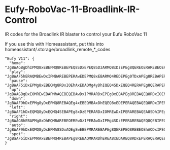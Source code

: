 # Eufy-RoboVac-11-Broadlink-IR-Control
IR codes for the Broadlink IR blaster to control your Eufu RoboVac 11

If you use this with Homeassistant, put this into   homeassistant/.storage/broadlink_remote_*_codes


    "Eufy V11": {
      "home": "JgBWAGBgDhIPMQ8xEBEPMQ8REBEPEQ8SDxEPEQ8SDzARMQ8xDzEPEg8QEREOERAREBEOERARDxEQEQ8QDxIPERARDhIPERARDjEQMRAxDxEPMQ8yDzEPAA0F",
      "play": "JgBWAF5hERAQMBEwDxIPMBAREBEPERAwEDEPMQ8xEBARMQ4REDEPEg0TDxAPEg8REBAPERAREBEPEBAREBAQERARDhEQEQ8SDi8TEBAxDjEQMg8RDzEQAA0F",
      "pause": "JgBWAF5iDxEPMg8xEBEOMg8RDxIOEhAxEDAOMg4yDhIQEQ4SDxEQEQ4RERAPEg8QERAPERARERAOERAREBEOEg8RDxIPERARDjIPERAxDzEQEQ8QEBEPAA0F",
      "up": "JgBWAGBgDxEOMREwEBAPMhAQEBEQEBAwDxIPMRARDxEPEg8xEBAPEg8REBAQEQ8RDxIOEhAQDhIPEBASDxEPERAQEBEPEQ8REBEQEBARDzEQEBAwERAQAA0F",
      "down": "JgBWAF9hDxEPMg8yDxEPMQ8REBAQEg4xEBEQMBAxDhEQEQ8xEDEPERAQEBAQEQ8RDxIPERARDxEPEQ8SDxEQEBARDxEPEg4SDxEQEQ8xDzIOEg8xDzIPAA0F",
      "left": "JgBWAF1hDxEQMQ8yDxEQMQ4SEBAPEg8xDzEPERARDxIOMREwDxIPERAREBAQEA8SDhIPEg8PEBIPEQ8QEBEQEQ8QEBEQEBARDxEPMhAQDzEQMQ8yDhIPAA0F",
      "right": "JgBWAGBhEBAPMg8xDhEQMBAREBEOEREwDzIPERAwDxIPMg4SDzEPERAREBAQEQ8QEBIPEQ8REBEPEQ8REBAOExAQDhIPEg8RDhIPMQ8xEDEQMQ8RDzEQAA0F",
      "auto": "JgBWAF9hDxEQMQ8yDxEPMA8SDxAQEg8wEBEPMRAREBAPEg8QEREPEQ8REBEOEhAQDxIPEQ8REBAQERARDxAQEQ8SDxEQEQ4REBEOEw8RDjIPEQ8REBEPAA0F",
      "spot": "JgBaAF5iDxEPMRAxEBEPMQ4REBAPEg8REBAQMRARDhEREA8xEDAREQ8RDxEPERAQERAQEBAREBAQEBARDxIPEQ8RDxIOERExDhIPERARDjIQEA8yDjIOAAhrBgANBQ=="
    }
